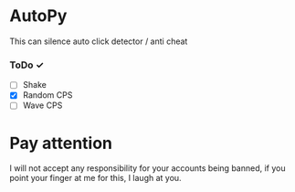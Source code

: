 # AutoPy
This can silence auto click detector / anti cheat
### ToDo ✓
- [ ] Shake
- [X] Random CPS
- [ ] Wave CPS
# Pay attention
I will not accept any responsibility for your accounts being banned, if you point your finger at me for this, I laugh at you.
